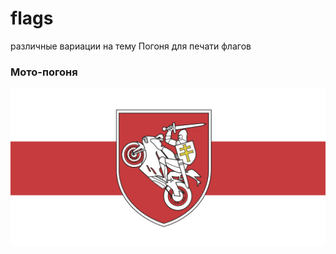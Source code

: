 # flags

различные вариации на тему Погоня для печати флагов

### Мото-погоня
![Мото-погоня](motorbike.png)
